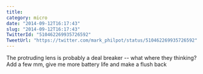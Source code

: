 ```yaml
---
title: 
category: micro
date: "2014-09-12T16:17:43"
slug: "2014-09-12T16:17:43"
TwitterId: "510462269935726592"
TweetUrl: "https://twitter.com/mark_philpot/status/510462269935726592"
---
```


The protruding lens is probably a deal breaker -- what where they thinking? Add
a few mm, give me more battery life and make a flush back
